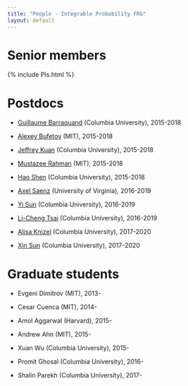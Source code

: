 ```yaml
---
title: "People - Integrable Probability FRG"
layout: default
---
```


# Senior members

{% include PIs.html %}

# Postdocs

- [Guillaume Barraquand][guil] (Columbia University), 2015-2018
- [Alexey Bufetov][abuf] (MIT), 2015-2018
- [Jeffrey Kuan][jeff] (Columbia University), 2015-2018
- [Mustazee Rahman][mustazee] (MIT), 2015-2018
- [Hao Shen][hao] (Columbia University), 2015-2018

- [Axel Saenz][axel] (University of Virginia), 2016-2019
- [Yi Sun][yi] (Columbia University), 2016-2019
- [Li-Cheng Tsai][licheng] (Columbia University), 2016-2019

- [Alisa Knizel][alisa] (Columbia University), 2017-2020
- [Xin Sun][xin] (Columbia University), 2017-2020

# Graduate students

- Evgeni Dimitrov (MIT), 2013-

- Cesar Cuenca (MIT), 2014-

- Amol Aggarwal (Harvard), 2015-
- Andrew Ahn (MIT), 2015-
- Xuan Wu (Columbia University), 2015-

- Promit Ghosal (Columbia University), 2016-

- Shalin Parekh (Columbia University), 2017-





[jb]: http://www.math.lsa.umich.edu/~baik/Welcome.html
[ic]: http://www.math.columbia.edu/~corwin/
[vg]: http://www.mccme.ru/~vadicgor/
[ab]: http://math.mit.edu/people/profile.php?pid=1222
[lp]: http://faculty.virginia.edu/petrov/

[axel]: http://faculty.virginia.edu/saenz/
[guil]: http://math.columbia.edu/~barraquand/
[jeff]: http://www.math.columbia.edu/~kuan/
[xin]: http://math.mit.edu/~xinsun89/
[yi]: http://yisun.io/
[licheng]: https://lc-tsai.github.io/
[alisa]: https://math.mit.edu/~alisik/
[hao]: http://math.columbia.edu/~hshen/
[abuf]: https://sites.google.com/site/alexeybufetov/home
[mustazee]: http://math.mit.edu/~mustazee/
